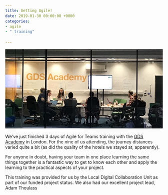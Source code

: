```yaml
---
title: Getting Agile!
date: 2019-01-30 00:00:00 +0000
categories:
- agile
- " training"

---
```

![](/uploads/Academygroup.jpg)

We've just finished 3 days of Agile for Teams training with the [GDS Academy]() in London. For the nine of us attending, the journey distances varied quite a bit (as did the quality of the hotels we stayed at, apparently).

For anyone in doubt, having your team in one place learning the same things together is a fantastic way to get to know each other and apply the learning to the practical aspects of your project.

This training was provided for us by the Local Digital Collaboration Unit as part of our funded project status. We also had our excellent project lead, Adam Thoulass 